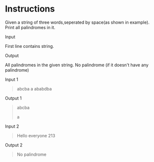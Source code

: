 # Instructions

Given a string of three words,seperated by space(as shown in example). Print all palindromes in it.

Input

First line contains string.

Output

All palindromes in the given string.
No palindrome (if it doesn't have any palindrome)

Input 1

> abcba a ababdba

Output 1

> abcba
> 
> a

Input 2

> Hello everyone 213

Output 2

> No palindrome

